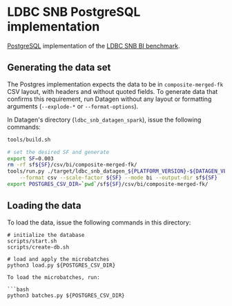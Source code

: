 # LDBC SNB PostgreSQL implementation

[PostgreSQL](https://www.postgresql.org/) implementation of the [LDBC SNB BI benchmark](https://github.com/ldbc/ldbc_snb_docs).

## Generating the data set

The Postgres implementation expects the data to be in `composite-merged-fk` CSV layout, with headers and without quoted fields.
To generate data that confirms this requirement, run Datagen without any layout or formatting arguments (`--explode-*` or `--format-options`).

In Datagen's directory (`ldbc_snb_datagen_spark`), issue the following commands:

```bash
tools/build.sh

# set the desired SF and generate
export SF=0.003
rm -rf sf${SF}/csv/bi/composite-merged-fk/
tools/run.py ./target/ldbc_snb_datagen_${PLATFORM_VERSION}-${DATAGEN_VERSION}.jar -- \
    --format csv --scale-factor ${SF} --mode bi --output-dir sf${SF}
export POSTGRES_CSV_DIR=`pwd`/sf${SF}/csv/bi/composite-merged-fk/
```

## Loading the data

To load the data, issue the following commands in this directory:

```
# initialize the database
scripts/start.sh
scripts/create-db.sh

# load and apply the microbatches
python3 load.py ${POSTGRES_CSV_DIR}

To load the microbatches, run:

```bash
python3 batches.py ${POSTGRES_CSV_DIR}
```
